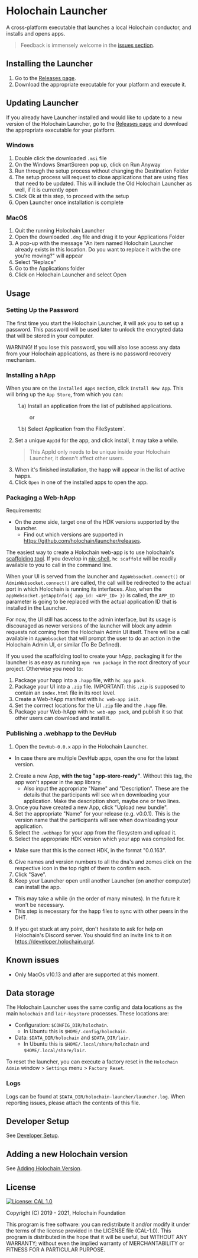 # Holochain Launcher

A cross-platform executable that launches a local Holochain conductor, and installs and opens apps.

> Feedback is immensely welcome in the [issues section](https://github.com/holochain/launcher/issues).

## Installing the Launcher

1. Go to the [Releases page](https://github.com/holochain/launcher/releases).
2. Download the appropriate executable for your platform and execute it.

## Updating Launcher

If you already have Launcher installed and would like to update to a new version of the Holochain Launcher, go to the [Releases page](https://github.com/holochain/launcher/releases) and download the appropriate executable for your platform.

### Windows

1. Double click the downloaded `.msi` file
2. On the Windows SmartScreen pop up, click on Run Anyway
3. Run through the setup process without changing the Destination Folder
4. The setup process will request to close applications that are using files that need to be updated. This will include the Old Holochain Launcher as well, if it is currently open
5. Click Ok at this step, to proceed with the setup
6. Open Launcher once installation is complete

### MacOS

1. Quit the running Holochain Launcher
2. Open the downloaded `.dmg` file and drag it to your Applications Folder
3. A pop-up with the message "An item named Holochain Launcher already exists in this location. Do you want to replace it with the one you're moving?" will appear
4. Select "Replace"
5. Go to the Applications folder
6. Click on Holochain Launcher and select Open

## Usage

### Setting Up the Password

The first time you start the Holochain Launcher, it will ask you to set up a password. This password will be used later to unlock the encrypted data that will be stored in your computer.

WARNING! If you lose this password, you will also lose access any data from your Holochain applications, as there is no password recovery mechanism.

### Installing a hApp

When you are on the `Installed Apps` section, click `Install New App`. This will bring up the `App Store`, from which you can:

&nbsp;&nbsp;&nbsp;&nbsp;&nbsp;&nbsp;&nbsp;&nbsp;1.a) Install an application from the list of published applications.

&nbsp;&nbsp;&nbsp;&nbsp;&nbsp;&nbsp;&nbsp;&nbsp;&nbsp;&nbsp;&nbsp;&nbsp;&nbsp;&nbsp;&nbsp;&nbsp;or

&nbsp;&nbsp;&nbsp;&nbsp;&nbsp;&nbsp;&nbsp;&nbsp;1.b) Select Application from the FileSystem`.

2. Set a unique `AppId` for the app, and click install, it may take a while.
   > This AppId only needs to be unique inside your Holochain Launcher, it doesn't affect other users.
3. When it's finished installation, the happ will appear in the list of active happs.
4. Click `Open` in one of the installed apps to open the app.

### Packaging a Web-hApp

Requirements:

- On the zome side, target one of the HDK versions supported by the launcher.
  - Find out which versions are supported in https://github.com/holochain/launcher/releases.

The easiest way to create a Holochain web-app is to use holochain's [scaffolding tool](https://docs.rs/holochain_scaffolding_cli/latest/holochain_scaffolding_cli/). If you develop in [nix-shell](https://developer.holochain.org/install/), `hc scaffold` will be readily available to you to call in the command line.

When your UI is served from the launcher and `AppWebsocket.connect()` or `AdminWebsocket.connect()` are called, the call will be redirected to the actual port in which Holochain is running its interfaces. Also, when the `appWebsocket.getAppInfo({ app_id: <APP_ID> })` is called, the `APP_ID` parameter is going to be replaced with the actual application ID that is installed in the Launcher.

For now, the UI still has access to the admin interface, but its usage is discouraged as newer versions of the launcher will block any admin requests not coming from the Holochain Admin UI itself. There will be a call available in `AppWebsocket` that will prompt the user to do an action in the Holochain Admin UI, or similar (To Be Defined).

If you used the scaffolding tool to create your hApp, packaging it for the launcher is as easy as running `npm run package` in the root directory of your project. Otherwise you need to:
1. Package your happ into a `.happ` file, with `hc app pack`.
2. Package your UI into a `.zip` file. IMPORTANT: this `.zip` is supposed to contain an `index.html` file in its root level.
3. Create a Web-hApp manifest with `hc web-app init`.
4. Set the corrrect locations for the UI `.zip` file and the `.happ` file.
5. Package your Web-hApp with `hc web-app pack`, and publish it so that other users can download and install it.


### Publishing a .webhapp to the DevHub

1. Open the `DevHub-0.0.x` app in the Holochain Launcher.
  - In case there are multiple DevHub apps, open the one for the latest version.
2. Create a new App, **with the tag "app-store-ready"**. Without this tag, the app won't appear in the app library.
   - Also input the appropriate "Name" and "Description". These are the details that the participants will see when downloading your application. Make the description short, maybe one or two lines.
3. Once you have created a new App, click "Upload new bundle".
4. Set the appropriate "Name" for your release (e.g. v0.0.1). This is the version name that the participants will see when downloading your application.
5. Select the `.webhapp` for your app from the filesystem and upload it.
6. Select the appropriate HDK version which your app was compiled for.
  - Make sure that this is the correct HDK, in the format "0.0.163".
6. Give names and version numbers to all the dna's and zomes click on the respective icon in the top right of them to confirm each.
7. Click "Save".
8.  Keep your Launcher open until another Launcher (on another computer) can install the app.
  - This may take a while (in the order of many minutes). In the future it won't be necessary.
  - This step is necessary for the happ files to sync with other peers in the DHT.
9. If you get stuck at any point, don't hesitate to ask for help on Holochain's Discord server. You should find an invite link to it on https://developer.holochain.org/.

## Known issues

- Only MacOs v10.13 and after are supported at this moment.

## Data storage

The Holochain Launcher uses the same config and data locations as the main `holochain` and `lair-keystore` processes. These locations are:

- Configuration: `$CONFIG_DIR/holochain`.
  - In Ubuntu this is `$HOME/.config/holochain`.
- Data: `$DATA_DIR/holochain` and `$DATA_DIR/lair`.
  - In Ubuntu this is `$HOME/.local/share/holochain` and `$HOME/.local/share/lair`.

To reset the launcher, you can execute a factory reset in the `Holochain Admin` window > `Settings` menu > `Factory Reset`.

### Logs

Logs can be found at `$DATA_DIR/holochain-launcher/launcher.log`. When reporting issues, please attach the contents of this file.

## Developer Setup

See [Developer Setup](/docs/dev-setup.md).

## Adding a new Holochain version

See [Adding Holochain Version](/docs/adding-holochain-version.md).

## License

[![License: CAL 1.0](https://img.shields.io/badge/License-CAL%201.0-blue.svg)](https://github.com/holochain/cryptographic-autonomy-license)

Copyright (C) 2019 - 2021, Holochain Foundation

This program is free software: you can redistribute it and/or modify it under the terms of the license
provided in the LICENSE file (CAL-1.0). This program is distributed in the hope that it will be useful,
but WITHOUT ANY WARRANTY; without even the implied warranty of MERCHANTABILITY or FITNESS FOR A PARTICULAR
PURPOSE.
